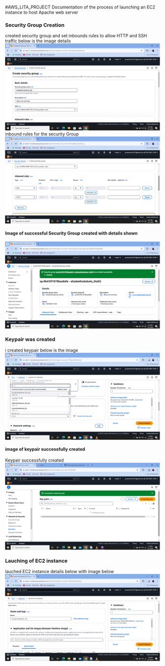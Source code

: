 #AWS_LITA_PROJECT
Documentation of the process of launching an EC2 instance to host Apache web server 
### Security Group Creation
created security group and set inbounds rules to allow HTTP and SSH traffic
below is the image details
![security group](/security_group.png)
inbound rules for the security Group
![setting inbounds rules image](/inbound_rules.png)
#### Image of successful Security Group created with details shown
![security group rules details](/Security_detail.png)
### Keypair was created
i created keypair below is the image
![keypair details](/key_pair.png)
#### image of keypair successfully created
Keypair successfully created
![successfully created keypair](/keyp.png)
### Lauching of EC2 instance
lauched EC2 instance details below with image below
![EC2 Lauched](/ec2.png)





